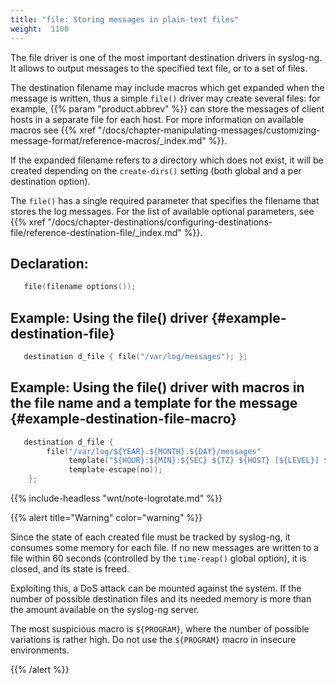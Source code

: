 ```yaml
---
title: "file: Storing messages in plain-text files"
weight:  1100
---
```

<!-- DISCLAIMER: This file is based on the syslog-ng Open Source Edition documentation https://github.com/balabit/syslog-ng-ose-guides/commit/2f4a52ee61d1ea9ad27cb4f3168b95408fddfdf2 and is used under the terms of The syslog-ng Open Source Edition Documentation License. The file has been modified by Axoflow. -->

The file driver is one of the most important destination drivers in syslog-ng. It allows to output messages to the specified text file, or to a set of files.

The destination filename may include macros which get expanded when the message is written, thus a simple `file()` driver may create several files: for example, {{% param "product.abbrev" %}} can store the messages of client hosts in a separate file for each host. For more information on available macros see {{% xref "/docs/chapter-manipulating-messages/customizing-message-format/reference-macros/_index.md" %}}.

If the expanded filename refers to a directory which does not exist, it will be created depending on the `create-dirs()` setting (both global and a per destination option).

The `file()` has a single required parameter that specifies the filename that stores the log messages. For the list of available optional parameters, see {{% xref "/docs/chapter-destinations/configuring-destinations-file/reference-destination-file/_index.md" %}}.


## Declaration:

```c
   file(filename options());
```



## Example: Using the file() driver {#example-destination-file}

```c
   destination d_file { file("/var/log/messages"); };
```



## Example: Using the file() driver with macros in the file name and a template for the message {#example-destination-file-macro}

```c
   destination d_file {
        file("/var/log/${YEAR}.${MONTH}.${DAY}/messages"
             template("${HOUR}:${MIN}:${SEC} ${TZ} ${HOST} [${LEVEL}] ${MESSAGE}\n")
             template-escape(no));
    };
```


{{% include-headless "wnt/note-logrotate.md" %}}

{{% alert title="Warning" color="warning" %}}

Since the state of each created file must be tracked by syslog-ng, it consumes some memory for each file. If no new messages are written to a file within 60 seconds (controlled by the `time-reap()` global option), it is closed, and its state is freed.

Exploiting this, a DoS attack can be mounted against the system. If the number of possible destination files and its needed memory is more than the amount available on the syslog-ng server.

The most suspicious macro is `${PROGRAM}`, where the number of possible variations is rather high. Do not use the `${PROGRAM}` macro in insecure environments.

{{% /alert %}}
